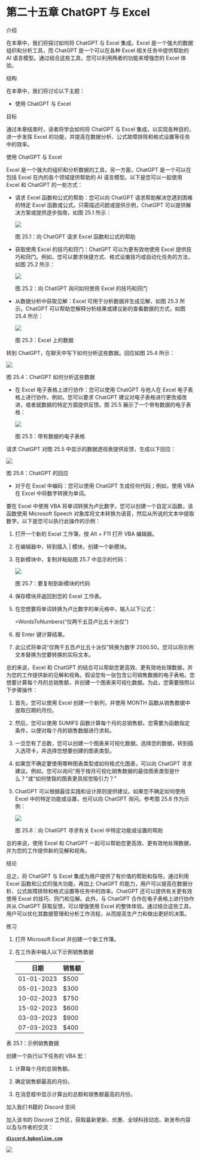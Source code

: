# 第二十五章 ChatGPT 与 Excel

介绍

在本章中，我们将探讨如何将 ChatGPT 与 Excel 集成。Excel 是一个强大的数据组织和分析工具，而 ChatGPT 是一个可以在各种 Excel 相关任务中提供帮助的 AI 语言模型。通过结合这些工具，您可以利用两者的功能来增强您的 Excel 体验。

结构

在本章中，我们将讨论以下主题：

+   使用 ChatGPT 与 Excel

目标

通过本章结束时，读者将学会如何将 ChatGPT 与 Excel 集成，以实现各种目的，进一步发挥 Excel 的功能，并提高在数据分析、公式故障排除和格式设置等任务中的效率。

使用 ChatGPT 与 Excel

Excel 是一个强大的组织和分析数据的工具，另一方面，ChatGPT 是一个可以在包括 Excel 在内的各个领域提供帮助的 AI 语言模型。以下是您可以一起使用 Excel 和 ChatGPT 的一些方式：

+   请求 Excel 函数和公式的帮助：您可以向 ChatGPT 请求帮助解决您遇到困难的特定 Excel 函数或公式。只需描述问题或提供示例，ChatGPT 可以提供解决方案或提供逐步指南，如图 25.1 所示：

    ![](img/Figure_25.1.png)

    图 25.1：向 ChatGPT 请求 Excel 函数和公式的帮助

+   获取使用 Excel 的技巧和窍门：ChatGPT 可以为更有效地使用 Excel 提供技巧和窍门。例如，您可以要求快捷方式、格式设置技巧或自动化任务的方法，如图 25.2 所示：

    ![](img/Figure_25.2.png)

    图 25.2：向 ChatGPT 询问如何使用 Excel 的技巧和窍门

+   从数据分析中获取见解：Excel 可用于分析数据并生成见解，如图 25.3 所示。ChatGPT 可以帮助您解释分析结果或建议新的查看数据的方式，如图 25.4 所示：

    ![](img/Figure_25.3.png)

    图 25.3：Excel 上的数据

转到 ChatGPT，在聊天中写下如何分析这些数据。回应如图 25.4 所示：

![](img/Figure_25.4.png)

图 25.4：ChatGPT 如何分析这些数据

+   在 Excel 电子表格上进行协作：您可以使用 ChatGPT 与他人在 Excel 电子表格上进行协作。例如，您可以要求 ChatGPT 建议对电子表格进行更改或改进，或者就数据的特定方面提供反馈。图 25.5 展示了一个带有数据的电子表格：

    ![](img/Figure_25.5.png)

    图 25.5：带有数据的电子表格

请求 ChatGPT 对图 25.5 中显示的数据透视表提供反馈，生成以下回应：

![](img/Figure_25.6.png)

图 25.6：ChatGPT 的回应

+   对于在 Excel 中编码：您可以使用 ChatGPT 生成任何代码；例如，使用 VBA 在 Excel 中将数字转换为单词。

要在 Excel 中使用 VBA 将单词转换为卢比数字，您可以创建一个自定义函数，该函数使用 Microsoft Speech 对象库将文本转换为语音，然后从所说的文本中提取数字。以下是您可以执行此操作的示例：

1.  打开一个新的 Excel 工作簿，按 Alt + F11 打开 VBA 编辑器。

1.  在编辑器中，转到插入 | 模块，创建一个新模块。

1.  在新模块中，复制并粘贴图 25.7 中显示的代码：

    ![](img/Figure_25.7.png)

    图 25.7：要复制到新模块的代码

1.  保存模块并返回到您的 Excel 工作表。

1.  在您想要将单词转换为卢比数字的单元格中，输入以下公式：

    =WordsToNumbers(“仅两千五百卢比五十派仅”)

1.  按 Enter 键计算结果。

1.  此公式将单词“仅两千五百卢比五十派仅”转换为数字 2500.50。您可以将示例文本替换为您要转换的实际文本。

总的来说，Excel 和 ChatGPT 的结合可以帮助您更高效、更有效地处理数据，并为您的工作提供新的见解和视角。假设您有一张包含公司销售数据的电子表格。您想要计算每个月的总销售额，并创建一个图表来可视化数据。为此，您需要按照以下步骤操作：

1.  首先，您可以使用 Excel 创建一个新列，并使用 MONTH 函数从销售数据中提取日期的月份。

1.  然后，您可以使用 SUMIFS 函数计算每个月的总销售额。您需要为函数指定条件，以便对每个月的销售数据进行求和。

1.  一旦您有了总数，您可以创建一个图表来可视化数据。选择您的数据，转到插入选项卡，并选择您想要创建的图表类型。

1.  如果您不确定要使用哪种图表类型或如何格式化图表，可以向 ChatGPT 寻求建议。例如，您可以询问“用于按月可视化销售数据的最佳图表类型是什么？”或“如何使我的图表更具视觉吸引力？”

1.  ChatGPT 可以根据最佳实践和设计原则提供建议。如果您不确定如何使用 Excel 中的特定功能或设置，也可以向 ChatGPT 询问。参考图 25.8 作为示例：

    ![](img/Figure_25.8.png)

    图 25.8：向 ChatGPT 寻求有关 Excel 中特定功能或设置的帮助

总的来说，使用 Excel 和 ChatGPT 一起可以帮助您更高效、更有效地处理数据，并为您的工作提供新的见解和视角。

结论

总之，将 ChatGPT 与 Excel 集成为用户提供了有价值的帮助和指导。通过利用 Excel 函数和公式的强大功能，再加上 ChatGPT 的能力，用户可以提高在数据分析、公式故障排除和格式设置等任务中的效率。ChatGPT 还可以提供有关更有效使用 Excel 的技巧、窍门和见解。此外，与 ChatGPT 合作在电子表格上进行协作并从 ChatGPT 获取反馈，可以增强使用 Excel 的整体体验。通过结合这些工具，用户可以优化其数据管理和分析工作流程，从而提高生产力和做出更好的决策。

练习

1.  打开 Microsoft Excel 并创建一个新工作簿。

1.  在工作表中输入以下示例销售数据

    | 日期 | 销售额 |
    | --- | --- |
    | 01-01-2023 | $500 |
    | 05-01-2023 | $300 |
    | 10-02-2023 | $750 |
    | 15-02-2023 | $600 |
    | 03-03-2023 | $900 |
    | 07-03-2023 | $400 |

表 25.1：示例销售数据

创建一个执行以下任务的 VBA 宏：

1.  计算每个月的总销售额。

1.  确定销售额最高的月份。

1.  在消息框中显示计算出的总额和销售额最高的月份。

加入我们书籍的 Discord 空间

加入该书的 Discord 工作区，获取最新更新、优惠、全球科技动态、新发布内容以及与作者的交流：

**[`discord.bpbonline.com`](https://discord.bpbonline.com)**

![](img/fm1.png)
